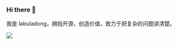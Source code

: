 ### Hi there 👋

我是 labuladong，拥抱开源，创造价值，致力于把复杂的问题讲清楚。

<a target='_blank' href="https://github.com/labuladong">
  <img style="display:inline;margin:initial;max-height:140px" src="https://github-readme-stats.vercel.app/api?username=labuladong&count_private=true&hide=prs,contribs&show_icons=true" />
</a>
